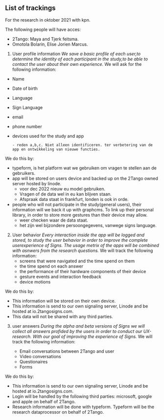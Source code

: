 ## List of trackings

For the research in oktober 2021 with kpn.

The following people will have acces:
- 2Tango:  Maya and Tjerk feitsma.
- Omotola Bolarin, Elise Jorien Marcus.


1. User profile information
*We save a basic profile of each user,to determine the identity of each participant in the study,to be able to contact the user about their own experience.* We will ask for the following information:
  - Name
  - Date of birth
  - Language
  - Sign Language
  - email
  - phone number
  - devices used for the study and app

		- reden a,b,c. Niet alleen identificeren. ter verbetering van de app en ontwikkeling van nieuwe functies.

We do this by:
- typeform, is het platform wat we gebruiken om vragen te stellen aan de gebruikers.
- app will be stored on users device and backed up on the 2Tango owned server hosted by linode.
	- voor dec 2022 nieuw eu model gebruiken. 
    - Vragen of de data wel in eu kan blijven staan.
    - Afspraak data staat in frankfurt, londen is ook in orde.
- people who will not participate in the study(general users), their information will we back it up with graphcms. To link up their personal library, in order to store more gestures than their device may allow.
	- weer checken waar de data staat.
    - het zijn  wel bijzondere persoongegevens, vanwege signs language.


2. User behavior
*Every interaction inside the app will be logged and stored, to study the user behavior in order to improve the complete userexperience of Signs. The usage metrix of the apps will be combined with asnwers from the research questions.* We will track the following information:
	- screens that were navigated and the time spend on them
    - the time spend on each answer
    - the performance of their hardware components of their device
	- gesture events and interaction feedback
    - device motions

We do this by:
- This information will be stored on their own device.
- This information is send to our own signaling server, Linode and be hosted at io.2tangosigns.com.
- This data will not be shared with any third parties.


3. user answers
*During the alpha and beta versions of Signs we will collect all answers profided by the users in order to conduct our UX-research. With our goal of improving the experience of Signs.* We will track the following information:

	- Email conversations between 2Tango and user
	- Video conversations
	- Questionaires
	- Forms
    
 We do this by:
- This information is send to our own signaling server, Linode and be hosted at io.2tangosigns.com.
- Login will be handled by the following third parties: microsoft, google and apple on behalf of 2Tango.
- Research information will be done with typeform. Typeform will be the research dataprocessor on behalf of 2Tango.
